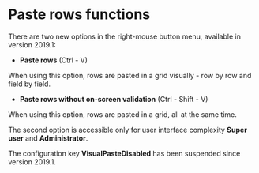 # Paste rows functions

There are two new options in the right-mouse button menu, available in version 2019.1:

- **Paste rows** (Ctrl - V)

When using this option, rows are pasted in a grid visually - row by row and field by field.

- **Paste rows without on-screen validation** (Ctrl - Shift - V) </br>

When using this option, rows are pasted in a grid, all at the same time.

The second option is accessible only for user interface complexity **Super user** and **Administrator**.

The configuration key **VisualPasteDisabled** has been suspended since version 2019.1.

